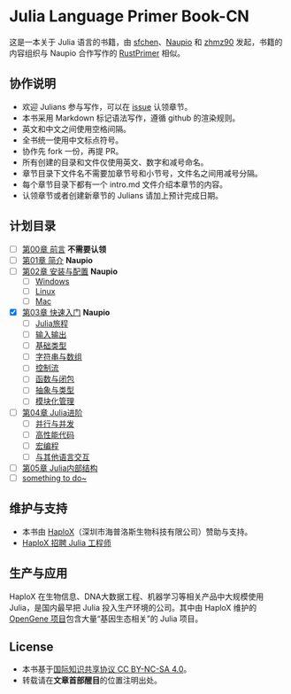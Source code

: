 # Julia Language Primer Book-CN
这是一本关于 Julia 语言的书籍，由 [sfchen](https://github.com/sfchen)、[Naupio](https://github.com/Naupio) 和 [zhmz90](https://github.com/zhmz90) 发起，书籍的内容组织与 Naupio 合作写作的 [RustPrimer](https://github.com/Naupio/RustPrimer) 相似。

## 协作说明
- 欢迎 Julians 参与写作，可以在 [issue](https://github.com/haploxer/JuliaPrimer/issues/1) 认领章节。
- 本书采用 Markdown 标记语法写作，遵循 github 的渲染规则。
- 英文和中文之间使用空格间隔。
- 全书统一使用中文标点符号。
- 协作先 fork 一份，再提 PR。
- 所有创建的目录和文件仅使用英文、数字和减号命名。
- 章节目录下文件名不需要加章节号和小节号，文件名之间用减号分隔。
- 每个章节目录下都有一个 intro.md 文件介绍本章节的内容。
- 认领章节或者创建新章节的 Julians 请加上预计完成日期。

## 计划目录
- [ ] [第00章 前言](./00-chapter-preface/intro.md) **不需要认领**
- [ ] [第01章 简介](./01-chapter-introduction/intro.md) **Naupio**
- [ ] [第02章 安装与配置](./02-chapter-install-configuration/intro.md) **Naupio**
    - [ ] [Windows]()
    - [ ] [Linux]()
    - [ ] [Mac]()
- [x] [第03章 快速入门](./03-chapter-quickstart/intro.md) **Naupio**
    - [ ] [Julia旅程]()
    - [ ] [输入输出]()
    - [ ] [基础类型]()
    - [ ] [字符串与数组]()
    - [ ] [控制流]()
    - [ ] [函数与闭包]()
    - [ ] [抽象与类型]()
    - [ ] [模块化管理]()
- [ ] [第04章 Julia进阶]()
    - [ ] [并行与并发]()
    - [ ] [高性能代码]()
    - [ ] [宏编程]()
    - [ ] [与其他语言交互]()
- [ ] [第05章 Julia内部结构]()
- [ ] [something to do~]()

## 维护与支持
- 本书由 [HaploX](http://www.haplox.cn/)（深圳市海普洛斯生物科技有限公司）赞助与支持。
- [HaploX 招聘 Julia 工程师](http://www.haplox.cn/__jobs/)

## 生产与应用
HaploX 在生物信息、DNA大数据工程、机器学习等相关产品中大规模使用 Julia，是国内最早把 Julia 投入生产环境的公司。其中由 HaploX 维护的 [OpenGene 项目](https://github.com/OpenGene)包含大量“基因生态相关”的 Julia 项目。

## License
- 本书基于[国际知识共享协议 CC BY-NC-SA 4.0](http://creativecommons.org/licenses/by-nc-sa/4.0/)。
- 转载请在**文章首部醒目**的位置注明出处。